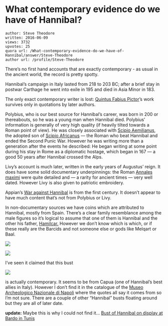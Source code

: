 # What contemporary evidence do we have of Hannibal?

	author: Steve Theodore
	written: 2016-06-09
	views: 3732
	upvotes: 25
	quora url: /What-contemporary-evidence-do-we-have-of-Hannibal/answer/Steve-Theodore
	author url: /profile/Steve-Theodore


There’s no first hand accounts that are exactly contemporary - as usual in the ancient world, the record is pretty spotty.

Hannibal’s campaign in Italy lasted from 218 to 203 BC; after a brief stay in postwar Carthage he went into exile in 195 and died in Asia Minor in 183.

The only exact contemporary writer is lost: [Quintus Fabius Pictor](https://en.wikipedia.org/wiki/Quintus_Fabius_Pictor)’s work survives only in quotations by later authors.

Polybius, who is our best source for Hannibal’s career, was born in 200 or thereabouts, so he was a young man when Hannibal died. Polybius’ information is generally of very high quality (if heavily tilted towards a Roman point of view). He was closely associated with [Scipio Aemilianus](https://en.wikipedia.org/wiki/Scipio_Aemilianus), the adopted son of [Scipio Africanus](https://en.wikipedia.org/wiki/Scipio_Africanus#Marriage_and_issue) — the Roman who beat Hannibal and ended the Second Punic War. However he was writing more than a generation after the events he described: He began writing at some point during his stay in Rome as a diplomatic hostage, which began in 167 — a good 50 years after Hannibal crossed the Alps.

Livy’s account is much later, written in the early years of Augustus’ reign. It does have some solid documentary underpinnings: the Roman [Annales maximi](https://en.wikipedia.org/wiki/Annales_maximi) were quite detailed and — a rarity for ancient times — very well dated. However Livy is also given to patriotic embroidery.

Appian’s [War against Hannibal](http://www.livius.org/sources/content/appian/appian-war-against-hannibal/) is from the first century. It doesn’t appear to have much content that’s not from Polybius or Livy.

In non-documentary sources we have coins which are attributed to Hannibal, mostly from Spain. There’s a clear family resemblance among the male figures so it’s logical to assume that one of them is Hannibal and the other his father, [Hamilcar.](http://www.livius.org/articles/person/hamilcar-2-barca/) However we don’t know which is which, or if these really are the Barcids and not someone else or gods like Melqart or Baal.

![](https://qph.fs.quoracdn.net/main-qimg-4251bf59da1b83eb56e2fe510137b161-c)

![](https://qph.fs.quoracdn.net/main-qimg-5e7cee268b3fb5c848bc8ab78a2fa512-c)

I’ve seen it claimed that this bust

![](https://qph.fs.quoracdn.net/main-qimg-4454401c0a17c1dbd7d383bb921cef3b-c)

is actually contemporary. It seems to be from Capua (one of Hannibal’s best allies in Italy). However I don’t find it in the catalogue of the [Museo Archeologico Nazionale di Napoli](http://cir.campania.beniculturali.it/museoarcheologiconazionale) where the quotes all say it comes from so I’m not sure. There are a couple of other “Hannibal” busts floating around but they are all of later date.

__update:__  Maybe this is why I could not find it… [Bust of Hannibal on display at Bardo in Tunis](https://archaeologynewsnetwork.blogspot.com/2016/05/bust-of-hannibal-on-display-at-bardo-in.html#xhYojqrKkYQp376P.97)

